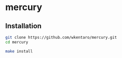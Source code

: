 # mercury


## Installation

```bash
git clone https://github.com/wkentaro/mercury.git
cd mercury

make install
```
